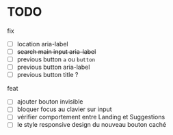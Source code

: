 # TODO

fix

- [ ] location aria-label
- [ ] ~~search main input aria-label~~
- [ ] previous button `a` ou `button`
- [ ] previous button aria-label
- [ ] previous button title ?

feat

- [ ] ajouter bouton invisible
- [ ] bloquer focus au clavier sur input
- [ ] vérifier comportement entre Landing et Suggestions
- [ ] le style responsive design du nouveau bouton caché
